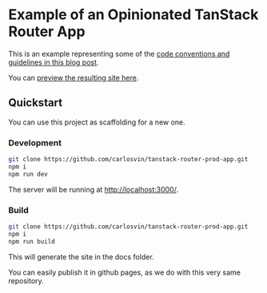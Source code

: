 # Example of an Opinionated TanStack Router App

This is an example representing some of the [code conventions and guidelines in this blog post](https://carlosvin.github.io/tanstack-router-opinionated-conventions-production-react-apps/).

You can [preview the resulting site here](https://carlosvin.github.io/tanstack-router-prod-app/).

## Quickstart

You can use this project as scaffolding for a new one.

### Development

```bash
git clone https://github.com/carlosvin/tanstack-router-prod-app.git
npm i
npm run dev
```

The server will be running at <http://localhost:3000/>.

### Build

```bash
git clone https://github.com/carlosvin/tanstack-router-prod-app.git
npm i
npm run build
```

This will generate the site in the docs folder.

You can easily publish it in github pages, as we do with this very same repository.
